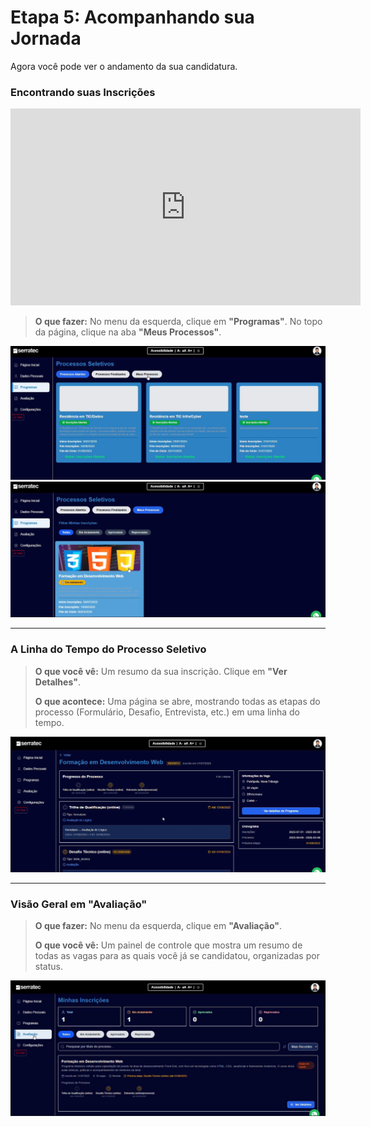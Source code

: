 # Etapa 5: Acompanhando sua Jornada

Agora você pode ver o andamento da sua candidatura.

### Encontrando suas Inscrições

<iframe width="560" height="315" src="https://www.youtube.com/embed/S8NEqRfScak?si=INOz81a2cE5evVca&start=376" title="YouTube video player" frameborder="0" allow="accelerometer; autoplay; clipboard-write; encrypted-media; gyroscope; picture-in-picture; web-share" referrerpolicy="strict-origin-when-cross-origin" allowfullscreen></iframe>

> **O que fazer:** No menu da esquerda, clique em **"Programas"**. No topo da página, clique na aba **"Meus Processos"**.

![Tela de Processos Seletivos com a aba "Meus Processos" destacada.](assets/images/etapa-5/Encontrando%20suas%20Inscrições.png)
![Tela de "Meus Processos" mostrando as inscrições em andamento.](assets/images/etapa-5/Meus%20Processos.png)

---

### A Linha do Tempo do Processo Seletivo

> **O que você vê:** Um resumo da sua inscrição. Clique em **"Ver Detalhes"**.
>
> **O que acontece:** Uma página se abre, mostrando todas as etapas do processo (Formulário, Desafio, Entrevista, etc.) em uma linha do tempo.

![Página de detalhes do processo seletivo mostrando o progresso das etapas.](assets/images/etapa-5/Ver%20Detalhes.png)

---

### Visão Geral em "Avaliação"

> **O que fazer:** No menu da esquerda, clique em **"Avaliação"**.
>
> **O que você vê:** Um painel de controle que mostra um resumo de todas as vagas para as quais você já se candidatou, organizadas por status.

![Painel de "Minhas Inscrições" na área de Avaliação.](assets/images/etapa-5/Avaliação.png)